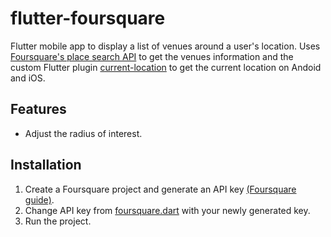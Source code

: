 # flutter-foursquare

Flutter mobile app to display a list of venues around a user's location. Uses [Foursquare's place search API](https://location.foursquare.com/developer/reference/place-search) to get the venues information and the custom Flutter plugin [current-location](https://github.com/RamiroGhise/current-location) to get the current location on Andoid and iOS.

## Features

- Adjust the radius of interest.

## Installation
1. Create a Foursquare project and generate an API key [(Foursquare guide)](https://location.foursquare.com/developer/reference/places-api-get-started).
2. Change API key from [foursquare.dart](https://github.com/RamiroGhise/flutter-foursquare/blob/main/lib/constants/foursquare.dart) with your newly generated key.
3. Run the project. 
